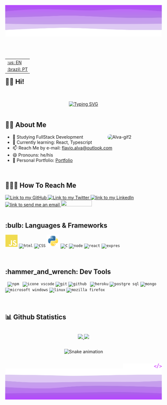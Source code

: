 <div id="header">
    <header>
        <img src="./assets/header-image.png" height="100" width="100%"  alt="header image" />
    </header>
</div>

<table align="right">
    <tr><td><a href="https://github.com/alvalenda/alvalenda/blob/main/README-en.md"> :us: EN </a></td></tr>
    <tr><td><a href="https://github.com/alvalenda/alvalenda/blob/main/README.md"> :brazil: PT </a></td></tr>
</table>

## 🤝🏻 Hi!
<div align="center">
</br>
</br>
    <a href="https://github.com/alvalenda" target="_blank"><img src="https://readme-typing-svg.herokuapp.com?font=Saria&size=34&color=7E3ACE&center=true&width=600&lines=I'm+Flavio+Alvarenga;Brazilian+FullStack+Developer" alt="Typing SVG" /></a>
</div>

</br>

<h2> 🧔🏻 About Me </h2> 
    <img align="right" alt="Alva-gif2" width="175" style="border-radius:50px;" src="https://cdn.discordapp.com/attachments/780200279772626944/981115055179436032/avatar_discord.gif">

- 🔭 Studying FullStack Development
- 🌱 Currently learning: React, Typescript 
- 📫 Reach Me by e-mail: flavio.alva@outlook.com
- 😄 Pronouns: he/his
- 📕 Personal Portfolio: [Portfolio]()


</br>

<h2>🕵🏻‍♀️  How To Reach Me </h2>
    <a href="https://github.com/alvalenda">
        <img alt="Link to my GitHub" src="https://img.shields.io/github/followers/alvalenda?style=social&label=@alvalenda">
    </a>
    <a href="https://twitter.com/banysan/">
        <img alt="Link to my Twitter" src="https://img.shields.io/twitter/follow/banysan?style=social&label=@banysan">
    </a>
    <a href="https://www.linkedin.com/in/flavio-alvarenga/">
        <img alt="link to my LinkedIn" src="https://img.shields.io/static/v1?label&message=Flavio Alvarenga&color=0A66C2&style=flat&logo=linkedin" />
    </a>
    <a href="mailto:flavio.alva@outlook.com">
        <img alt="link to send me an email" src="https://img.shields.io/static/v1?label&message=flavio.alva@outlook.com&color=whitesmoke&style=flat&logo=gmail" />
    </a>
    <a href="https://discordapp.com/users/246040430494351362" target="_blank">
        <img src="https://img.shields.io/badge/Discord-7289DA?style=for-the-badge&logo=discord&logoColor=white" height="20" width="100" target="_blank">
    </a>

</br>
</br>

<h2>:bulb: Languages & Frameworks</h2>

  <code><img alt="JS" width="40" src="https://raw.githubusercontent.com/devicons/devicon/master/icons/javascript/javascript-plain.svg"></code>
  <code><img alt="html" width="40" src="https://cdn.jsdelivr.net/gh/devicons/devicon/icons/html5/html5-original.svg"></code>
  <code><img alt="CSS" width="40" src="https://cdn.jsdelivr.net/gh/devicons/devicon/icons/css3/css3-original.svg"></code>
  <code><img alt="Python" width="40" src="https://raw.githubusercontent.com/devicons/devicon/master/icons/python/python-original.svg"></code>
  <code><img alt="C" width="40" src="https://cdn.jsdelivr.net/gh/devicons/devicon/icons/c/c-original.svg"></code>
  <code><img alt="node" width="40" src="https://cdn.jsdelivr.net/gh/devicons/devicon/icons/nodejs/nodejs-original.svg" /></code>
  <code><img alt="react" width="40" src="https://cdn.jsdelivr.net/gh/devicons/devicon/icons/react/react-original.svg" /></code>
  <code><img alt="expres" width="40" style="border: 1px solid white;" src="https://cdn.jsdelivr.net/gh/devicons/devicon/icons/express/express-original.svg" /></code>
  
</br>

<h2>:hammer_and_wrench: Dev Tools </h2>
    <div style="display: inline_block">
    <code> <img title="npm" alt="npm" width="40px" src="https://cdn.jsdelivr.net/gh/devicons/devicon/icons/npm/npm-original-wordmark.svg" /></code>
    <code> <img alt="icone vscode" width="40" src="https://cdn.jsdelivr.net/gh/devicons/devicon/icons/vscode/vscode-original.svg" /></code>
    <code><img title="Git" alt="git" width="40px" src="https://cdn.jsdelivr.net/gh/devicons/devicon/icons/git/git-original.svg" /></code>
    <code><img title="GitHub" alt="github" width="40px" src="https://cdn.jsdelivr.net/gh/devicons/devicon/icons/github/github-original.svg" /></code>
    <code> <img title="Heroku" alt="heroku" width="40px" src="https://cdn.jsdelivr.net/gh/devicons/devicon/icons/heroku/heroku-original-wordmark.svg" /></code>
    <code><img title="Postgre" alt="postgre sql" width="40px" src="https://cdn.jsdelivr.net/gh/devicons/devicon/icons/postgresql/postgresql-original.svg" /></code> 
    <code><img alt="mongo" width="40" src="https://cdn.jsdelivr.net/gh/devicons/devicon/icons/mongodb/mongodb-original.svg" /></code>
    <code><img title="MS Windows" alt="microsoft windows" width="40px" src="https://cdn.jsdelivr.net/gh/devicons/devicon/icons/windows8/windows8-original.svg" /></code>
    <code><img title="Linux" alt="linux" width="45px" src="https://cdn.jsdelivr.net/gh/devicons/devicon/icons/linux/linux-original.svg" /></code>
    <code><img title="Mozilla Firefox" alt="mozilla firefox" width="40px" src="https://cdn.jsdelivr.net/gh/devicons/devicon/icons/firefox/firefox-original.svg" /></code>
  
</br>
</br>

  <!-- <img align="right" alt="Alva-gif" height="150" style="border-radius:50px;" src="https://media.discordapp.net/attachments/780200279772626944/981106010771058718/unknown.png?width=676&height=676"> -->

</br>

<h2> 📊 Github Statistics </h2>
</br>
    <div align="center">
        <a href="https://github.com/alvalenda">
            <img height="167em" src="https://github-readme-stats.vercel.app/api?username=alvalenda&show_icons=true&theme=aura&include_all_commits=true&count_private=true"/>
            <img height="167em" src="https://github-readme-stats.vercel.app/api/top-langs/?username=alvalenda&layout=compact&langs_count=7&theme=aura"/>
        </a>

##

  ![Snake animation](https://github.com/alvalenda/alvalenda/blob/output/github-contribution-grid-snake.svg)
</div>
  
##
<footer> 
    <a href="#header">
        <img align="right" alt="alvacode logo" width="125" src="./assets/alvacode-logo.png">
    </a>
    <img src="./assets/footer-image.png" height="100" width="100%"  alt="header image" />
</footer>
